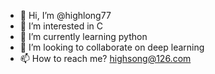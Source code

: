 - 👋 Hi, I’m @highlong77
- 👀 I’m interested in C
- 🌱 I’m currently learning python
- 💞️ I’m looking to collaborate on deep learning
- 📫 How to reach me? highsong@126.com

<!---
highlong77/highlong77 is a ✨ special ✨ repository because its `README.md` (this file) appears on your GitHub profile.
You can click the Preview link to take a look at your changes.
--->
